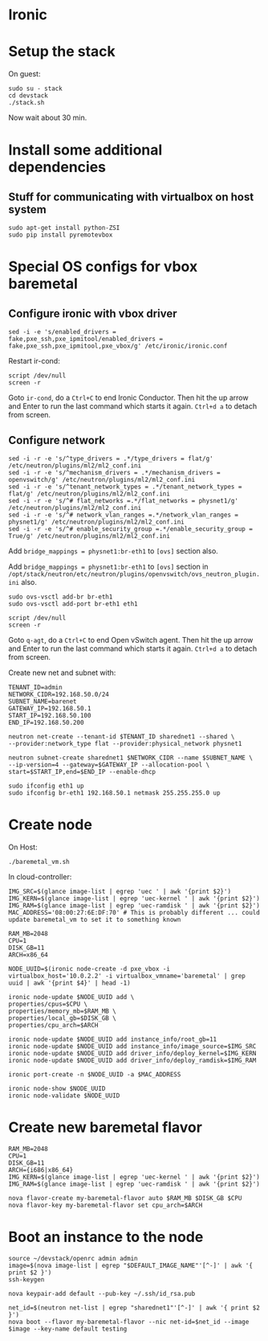 Ironic
======

# Setup the stack
On guest:
```
sudo su - stack
cd devstack
./stack.sh
```

Now wait about 30 min.

# Install some additional dependencies

## Stuff for communicating with virtualbox on host system
```
sudo apt-get install python-ZSI
sudo pip install pyremotevbox
```

# Special OS configs for vbox baremetal

## Configure ironic with vbox driver
```
sed -i -e 's/enabled_drivers = fake,pxe_ssh,pxe_ipmitool/enabled_drivers = fake,pxe_ssh,pxe_ipmitool,pxe_vbox/g' /etc/ironic/ironic.conf
```

Restart ir-cond:
```
script /dev/null
screen -r
```

Goto `ir-cond`, do a `Ctrl+C` to end Ironic Conductor.  Then hit the up arrow and Enter to run the last command which starts it again.  `Ctrl+d a` to detach from screen.

## Configure network
```
sed -i -r -e 's/^type_drivers = .*/type_drivers = flat/g' /etc/neutron/plugins/ml2/ml2_conf.ini
sed -i -r -e 's/^mechanism_drivers = .*/mechanism_drivers = openvswitch/g' /etc/neutron/plugins/ml2/ml2_conf.ini
sed -i -r -e 's/^tenant_network_types = .*/tenant_network_types = flat/g' /etc/neutron/plugins/ml2/ml2_conf.ini
sed -i -r -e 's/^# flat_networks =.*/flat_networks = physnet1/g' /etc/neutron/plugins/ml2/ml2_conf.ini
sed -i -r -e 's/^# network_vlan_ranges =.*/network_vlan_ranges = physnet1/g' /etc/neutron/plugins/ml2/ml2_conf.ini
sed -i -r -e 's/^# enable_security_group =.*/enable_security_group = True/g' /etc/neutron/plugins/ml2/ml2_conf.ini
```

Add `bridge_mappings = physnet1:br-eth1` to `[ovs]` section also.

Add `bridge_mappings = physnet1:br-eth1` to `[ovs]` section in `/opt/stack/neutron/etc/neutron/plugins/openvswitch/ovs_neutron_plugin.ini` also.

```
sudo ovs-vsctl add-br br-eth1
sudo ovs-vsctl add-port br-eth1 eth1
```

```
script /dev/null
screen -r
```

Goto `q-agt`, do a `Ctrl+C` to end Open vSwitch agent.  Then hit the up arrow and Enter to run the last command which starts it again.  `Ctrl+d a` to detach from screen.

Create new net and subnet with:

```
TENANT_ID=admin
NETWORK_CIDR=192.168.50.0/24
SUBNET_NAME=barenet
GATEWAY_IP=192.168.50.1
START_IP=192.168.50.100
END_IP=192.168.50.200

neutron net-create --tenant-id $TENANT_ID sharednet1 --shared \
--provider:network_type flat --provider:physical_network physnet1

neutron subnet-create sharednet1 $NETWORK_CIDR --name $SUBNET_NAME \
--ip-version=4 --gateway=$GATEWAY_IP --allocation-pool \
start=$START_IP,end=$END_IP --enable-dhcp
```

```
sudo ifconfig eth1 up
sudo ifconfig br-eth1 192.168.50.1 netmask 255.255.255.0 up
```

# Create node
On Host:
```
./baremetal_vm.sh
```

In cloud-controller:
```
IMG_SRC=$(glance image-list | egrep 'uec ' | awk '{print $2}')
IMG_KERN=$(glance image-list | egrep 'uec-kernel ' | awk '{print $2}')
IMG_RAM=$(glance image-list | egrep 'uec-ramdisk ' | awk '{print $2}')
MAC_ADDRESS='08:00:27:6E:DF:70' # This is probably different ... could update baremetal_vm to set it to something known

RAM_MB=2048
CPU=1
DISK_GB=11
ARCH=x86_64

NODE_UUID=$(ironic node-create -d pxe_vbox -i virtualbox_host='10.0.2.2' -i virtualbox_vmname='baremetal' | grep uuid | awk '{print $4}' | head -1)

ironic node-update $NODE_UUID add \
properties/cpus=$CPU \
properties/memory_mb=$RAM_MB \
properties/local_gb=$DISK_GB \
properties/cpu_arch=$ARCH

ironic node-update $NODE_UUID add instance_info/root_gb=11
ironic node-update $NODE_UUID add instance_info/image_source=$IMG_SRC
ironic node-update $NODE_UUID add driver_info/deploy_kernel=$IMG_KERN
ironic node-update $NODE_UUID add driver_info/deploy_ramdisk=$IMG_RAM

ironic port-create -n $NODE_UUID -a $MAC_ADDRESS

ironic node-show $NODE_UUID
ironic node-validate $NODE_UUID
```

# Create new baremetal flavor

```
RAM_MB=2048
CPU=1
DISK_GB=11
ARCH={i686|x86_64}
IMG_KERN=$(glance image-list | egrep 'uec-kernel ' | awk '{print $2}')
IMG_RAM=$(glance image-list | egrep 'uec-ramdisk ' | awk '{print $2}')

nova flavor-create my-baremetal-flavor auto $RAM_MB $DISK_GB $CPU
nova flavor-key my-baremetal-flavor set cpu_arch=$ARCH
```

# Boot an instance to the node

```
source ~/devstack/openrc admin admin
image=$(nova image-list | egrep "$DEFAULT_IMAGE_NAME"'[^-]' | awk '{ print $2 }')
ssh-keygen
```

```
nova keypair-add default --pub-key ~/.ssh/id_rsa.pub
```

```
net_id=$(neutron net-list | egrep "sharednet1"'[^-]' | awk '{ print $2 }')
nova boot --flavor my-baremetal-flavor --nic net-id=$net_id --image $image --key-name default testing
```
